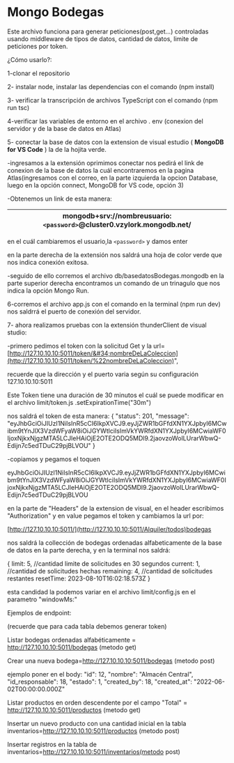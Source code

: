 # Mongo Bodegas

Este archivo funciona para generar peticiones(post,get...) controladas usando middleware de tipos de datos, cantidad de datos, limite de peticiones por token.

¿Cómo usarlo?:

1-clonar el repositorio

2- instalar node, instalar las dependencias con el comando (npm install)

3- verificar la transcripción de archivos TypeScript con el comando (npm run tsc)

4-verificar las variables de entorno en el archivo . env (conexion del servidor y de la base de datos en Atlas)

5- conectar la base de datos con la extension de visual estudio ( **MongoDB for VS Code** ) la de la hojita verde.

-ingresamos a la extensión oprimimos conectar nos pedirá el link de conexion de la base de datos la cuál encontraremos en la pagina Atlas(ingresamos con el correo, en la parte izquierda la opcion Database, luego en la opción connect, MongoDB for VS code, opción 3)

-Obtenemos un link de esta manera:

| mongodb+srv://nombreusuario:`<password>`@cluster0.vzylork.mongodb.net/ |
| ------------------------------------------------------------------------ |

en el cuál cambiaremos el usuario,la  `<password>`  y  damos enter

en la parte derecha de la extensión nos saldrá una hoja de color verde que nos indica conexión exitosa.

-seguido de ello corremos el archivo db/basedatosBodegas.mongodb en la parte superior derecha encontramos un comando de un trinagulo que nos indica la opción Mongo Run.

6-corremos el archivo app.js con el comando en la terminal (npm run dev) nos saldrrá el puerto de conexión del servidor.

7- ahora realizamos pruebas con la extensión thunderClient de visual studio:

-primero pedimos el token con la solicitud Get y la url= [http://127.10.10.10:5011/token/&#34;nombreDeLaColeccion](http://127.10.10.10:5011/token/%22nombreDeLaColeccion)",

recuerde que la dirección y el puerto varia según su configuración 127.10.10.10:5011

Este Token tiene una duración de 30 minutos el cuál se puede modificar en el archivo  limit/token.js  .setExpirationTime("30m")

nos saldrá el token de esta manera: {
"status": 201,
"message":
"eyJhbGciOiJIUzI1NiIsInR5cCI6IkpXVCJ9.eyJjZWR1bGFfdXN1YXJpbyI6MCwibm9tYnJlX3VzdWFyaW8iOiJGYWtlciIsImVkYWRfdXN1YXJpbyI6MCwiaWF0IjoxNjkxNjgzMTA5LCJleHAiOjE2OTE2ODQ5MDl9.2jaovzoWoILUrarWbwQ-Edijn7c5edTDuC29pjBLVOU"
}

-copiamos y pegamos el toquen

eyJhbGciOiJIUzI1NiIsInR5cCI6IkpXVCJ9.eyJjZWR1bGFfdXN1YXJpbyI6MCwibm9tYnJlX3VzdWFyaW8iOiJGYWtlciIsImVkYWRfdXN1YXJpbyI6MCwiaWF0IjoxNjkxNjgzMTA5LCJleHAiOjE2OTE2ODQ5MDl9.2jaovzoWoILUrarWbwQ-Edijn7c5edTDuC29pjBLVOU

en la parte de "Headers" de la extension de visual, en el header escribimos "Authorization" y en value pegamos el token y cambiamos la url por:

[http://127.10.10.10:5011/](http://127.10.10.10:5011/Alquiler/todos)bodegas

nos saldrá la collección de bodegas ordenadas alfabeticamente de la base de datos en la parte derecha, y en la terminal nos saldrá:

{
limit: 5,                    //cantidad limite de solicitudes en 30 segundos
current: 1,              //cantidad de solicitudes hechas
remaining: 4,         //cantidad de solicitudes restantes
resetTime: 2023-08-10T16:02:18.573Z
}

esta candidad la podemos variar en el archivo limit/config.js en el parametro "windowMs:"

Ejemplos de endpoint:

(recuerde que para cada tabla debemos generar token)

Listar bodegas ordenadas alfabéticamente = http://127.10.10.10:5011/bodegas  (metodo get)

Crear una nueva bodega=http://127.10.10.10:5011/bodegas (metodo post)

ejemplo poner en el body:
    "id": 12,
    "nombre": "Almacén Central",
    "id_responsable": 18,
    "estado": 1,
    "created_by": 18,
    "created_at": "2022-06-02T00:00:00.000Z"

Listar productos en orden descendente por el campo "Total" = http://127.10.10.10:5011/productos (metodo get)

Insertar un nuevo producto con una cantidad inicial en la tabla inventarios=http://127.10.10.10:5011/productos (metodo post)

Insertar registros en la tabla de inventarios=http://127.10.10.10:5011/inventarios(metodo post)
